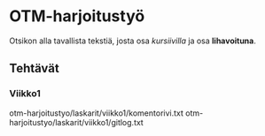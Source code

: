 # OTM-harjoitustyö

Otsikon alla tavallista tekstiä, josta osa *kursiivilla* ja osa **lihavoituna**.

## Tehtävät

### Viikko1

otm-harjoitustyo/laskarit/viikko1/komentorivi.txt
otm-harjoitustyo/laskarit/viikko1/gitlog.txt
